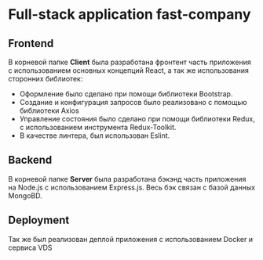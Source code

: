 # Full-stack application fast-company

## Frontend 
В корневой папке **Client** была разработана фронтент часть приложения с использованием основных концепций React, а так же использования сторонних библиотек:
+ Оформление было сделано при помощи библиотеки Bootstrap.
+ Создание и конфигурация запросов было реализовано с помощью библиотеки Axios
+ Управление состояния было сделано при помощи библиотеки Redux, с использованием инструмента Redux-Toolkit.
+ В качестве линтера, был использован Eslint.
 
## Backend 
В корневой папке **Server** была разработана бэкэнд часть приложения на Node.js с использованием Express.js. Весь бэк связан с базой данных MongoBD.

## Deployment 
Так же был реализован деплой приложения с использованием Docker и сервиса VDS
